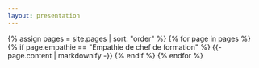 ```yaml
---
layout: presentation
---
```


{% assign pages = site.pages | sort: "order" %}
{% for page in pages %}
 {% if page.empathie == "Empathie de chef de formation" %}
    {{- page.content | markdownify -}}
  {% endif %}
{% endfor %}